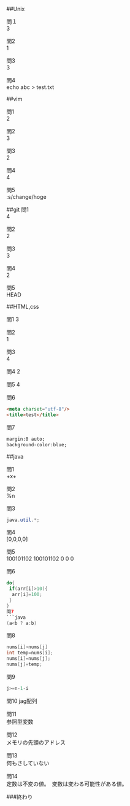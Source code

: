 ##Unix

問１    
3

問2   
1

問3  
3

問4  
echo abc > test.txt

##vim

問1  
2

問2  
3

問3  
2

問4  
4

問5  
:s/change/hoge

##git
問1  
4

問2  
2

問3  
3

問4  
2

問5  
HEAD

##HTML,css

問1
3

問2  
1

問3  
4

問4
2

問5
4

問6  
```html
<meta charset="utf-8"/>
<title>test</title>
```

問7  
```html
margin:0 auto;
background-color:blue;
```

##java

問1  
+x+

問2  
%n

問3
```java
java.util.*;
```

問4  
[0,0,0,0]

問5  
100101102
100101102
 0 0 0

問6  
```java
do{
 if(arr[i]>10){
  arr[i]=100;
 }
}
問7  
```java
(a<b ? a:b)
```

問8  
```java
nums[i]>nums[j]
int temp=nums[i];
nums[i]=nums[j];
nums[j]=temp;
```

問9  
```java
j>=n-1-i
```

問10
jag配列

問11  
参照型変数

問12  
メモリの先頭のアドレス

問13  
何もさしていない

問14  
定数は不変の値。　変数は変わる可能性がある値。


###終わり
